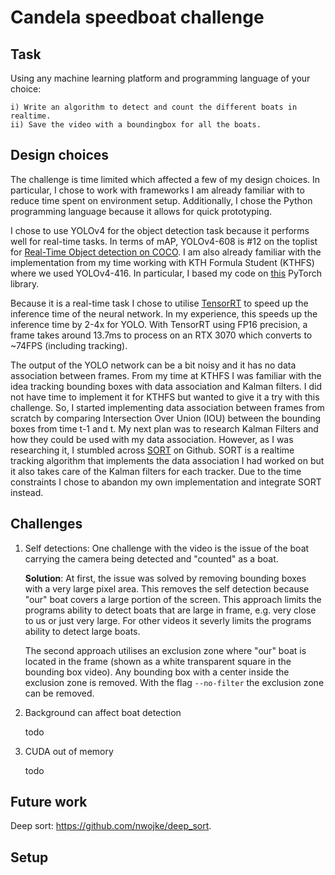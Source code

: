 # Candela speedboat challenge

## Task
Using any machine learning platform and programming language of your choice:

    i) Write an algorithm to detect and count the different boats in realtime.
    ii) Save the video with a boundingbox for all the boats.

## Design choices
The challenge is time limited which affected a few of my design choices. In particular, I chose to work with frameworks I am already familiar with to reduce time spent on environment setup. Additionally, I chose the Python programming language because it allows for quick prototyping. 

I chose to use YOLOv4 for the object detection task because it performs well for real-time tasks. In terms of mAP, YOLOv4-608 is #12 on the toplist for [Real-Time Object detection on COCO](https://paperswithcode.com/sota/real-time-object-detection-on-coco). I am also already familiar with the implementation from my time working with KTH Formula Student (KTHFS) where we used YOLOv4-416. In particular, I based my code on [this](https://github.com/Tianxiaomo/pytorch-YOLOv4) PyTorch library. 

Because it is a real-time task I chose to utilise [TensorRT](https://developer.nvidia.com/tensorrt) to speed up the inference time of the neural network. In my experience, this speeds up the inference time by 2-4x for YOLO. With TensorRT using FP16 precision, a frame takes around 13.7ms to process on an RTX 3070 which converts to ~74FPS (including tracking). 

The output of the YOLO network can be a bit noisy and it has no data association between frames. From my time at KTHFS I was familiar with the idea tracking bounding boxes with data association and Kalman filters. I did not have time to implement it for KTHFS but wanted to give it a try with this challenge. So, I started implementing data association between frames from scratch by comparing Intersection Over Union (IOU) between the bounding boxes from time t-1 and t. My next plan was to research Kalman Filters and how they could be used with my data association. However, as I was researching it, I stumbled across [SORT](https://github.com/abewley/sort) on Github. SORT is a realtime tracking algorithm that implements the data association I had worked on but it also takes care of the Kalman filters for each tracker. Due to the time constraints I chose to abandon my own implementation and integrate SORT instead. 


## Challenges
1. Self detections: One challenge with the video is the issue of the boat carrying the camera being detected and "counted" as a boat.

    **Solution**: At first, the issue was solved by removing bounding boxes with a very large pixel area. This removes the self detection because "our" boat covers a large portion of the screen. This approach limits the programs ability to detect boats that are large in frame, e.g. very close to us or just very large. For other videos it severly limits the programs ability to detect large boats. 

    The second approach utilises an exclusion zone where "our" boat is located in the frame (shown as a white transparent square in the bounding box video). Any bounding box with a center inside the exclusion zone is removed. With the flag `--no-filter` the exclusion zone can be removed.

2. Background can affect boat detection

    todo

3. CUDA out of memory

    todo

## Future work

Deep sort: https://github.com/nwojke/deep_sort.

## Setup